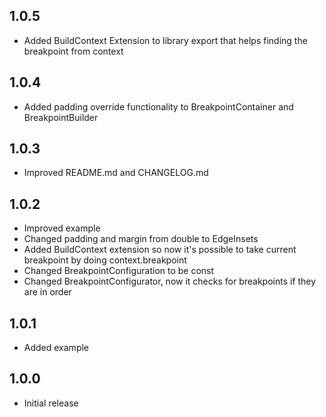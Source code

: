 ## 1.0.5

- Added BuildContext Extension to library export that helps finding the breakpoint from context

## 1.0.4

- Added padding override functionality to BreakpointContainer and BreakpointBuilder

## 1.0.3

- Improved README.md and CHANGELOG.md

## 1.0.2

- Improved example
- Changed padding and margin from double to EdgeInsets
- Added BuildContext extension so now it's possible to take current breakpoint by doing context.breakpoint
- Changed BreakpointConfiguration to be const
- Changed BreakpointConfigurator, now it checks for breakpoints if they are in order

## 1.0.1

- Added example

## 1.0.0

- Initial release
